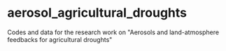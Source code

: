 # aerosol_agricultural_droughts
Codes and data for the research work on "Aerosols and land-atmosphere feedbacks for agricultural droughts"
